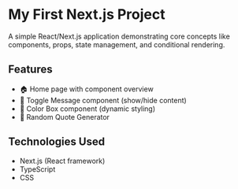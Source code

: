 # My First Next.js Project

A simple React/Next.js application demonstrating core concepts like components, props, state management, and conditional rendering.

## Features

- 🏠 Home page with component overview
- 🔄 Toggle Message component (show/hide content)
- 🎨 Color Box component (dynamic styling)
- 💬 Random Quote Generator

## Technologies Used

- Next.js (React framework)
- TypeScript
- CSS 
